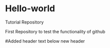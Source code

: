 # Hello-world
Tutorial Repository

First Repository to test the functionality of github

#Added header
text below new header
